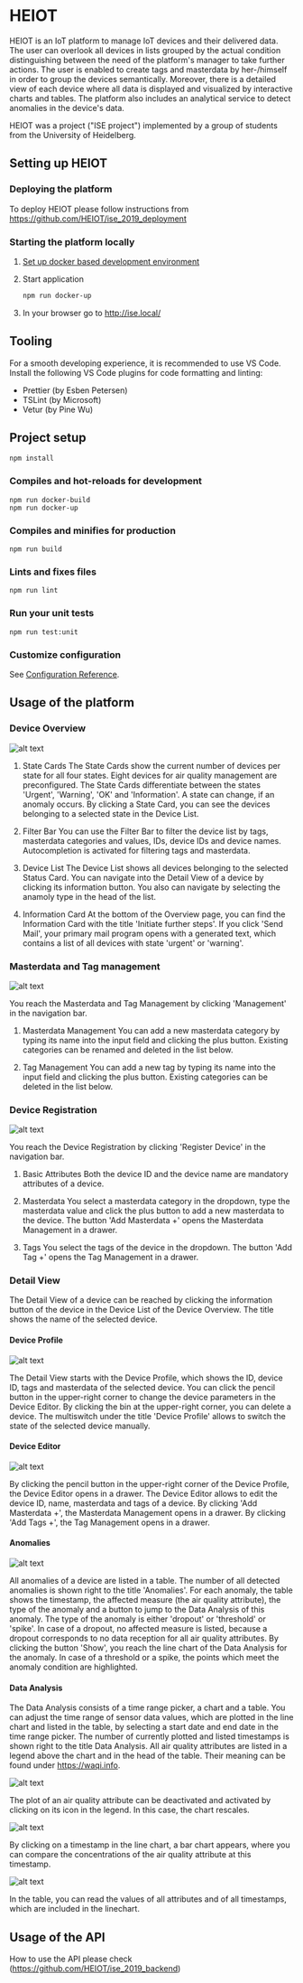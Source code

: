 # HEIOT

HEIOT is an IoT platform to manage IoT devices and their delivered data.
The user can overlook all devices in lists grouped by the actual condition distinguishing between the need of the platform's manager to take further actions. The user is enabled to create tags and masterdata by her-/himself in order to group the devices semantically.
Moreover, there is a detailed view of each device where all data is displayed and visualized by interactive charts and tables.
The platform also includes an analytical service to detect anomalies in the device's data.

HEIOT was a project ("ISE project") implemented by a group of students from the University of Heidelberg.

## Setting up HEIOT

### Deploying the platform

To deploy HEIOT please follow instructions from <https://github.com/HEIOT/ise_2019_deployment>

### Starting the platform locally

1. [Set up docker based development environment](https://github.com/HEIOT/ise_2019_dev_infra)
2. Start application

    ```bash
    npm run docker-up
    ```

3. In your browser go to http://ise.local/

## Tooling

For a smooth developing experience, it is recommended to use VS Code. Install the following VS Code plugins for code formatting and linting:

-   Prettier (by Esben Petersen)
-   TSLint (by Microsoft)
-   Vetur (by Pine Wu)

## Project setup

```
npm install
```

### Compiles and hot-reloads for development

```
npm run docker-build
npm run docker-up
```

### Compiles and minifies for production

```
npm run build
```

### Lints and fixes files

```
npm run lint
```

### Run your unit tests

```
npm run test:unit
```

### Customize configuration

See [Configuration Reference](https://cli.vuejs.org/config/).

## Usage of the platform

[overview]: https://github.com/HEIOT/ise_2019_frontend/blob/master/dist/img/overview.png 'Overview'
[register]: https://github.com/HEIOT/ise_2019_frontend/blob/master/dist/img/register.png 'Register device view'
[management]: https://github.com/HEIOT/ise_2019_frontend/blob/master/dist/img/management.png 'Masterdata and tag management view'
[device_anomaly]: https://github.com/HEIOT/ise_2019_frontend/blob/master/dist/img/device_anomaly.png 'Anomaly table'
[device_table]: https://github.com/HEIOT/ise_2019_frontend/blob/master/dist/img/device_table.png 'delivered data of device'
[device_profile]: https://github.com/HEIOT/ise_2019_frontend/blob/master/dist/img/device_profile.png 'device profile'
[device_line_chart]: https://github.com/HEIOT/ise_2019_frontend/blob/master/dist/img/device_line_chart.png 'line chart of delivered data'
[device_bar_chart]: https://github.com/HEIOT/ise_2019_frontend/blob/master/dist/img/device_bar_chart.png 'delivered data of specific time'
[device_editor]: https://github.com/HEIOT/ise_2019_frontend/blob/master/dist/img/device_editor.png 'editing device view'

### Device Overview

![alt text][overview]

1. State Cards
   The State Cards show the current number of devices per state for all four states. Eight devices for air quality management are preconfigured. The State Cards differentiate between the states 'Urgent', 'Warning', 'OK' and 'Information'. A state can change, if an anomaly occurs. By clicking a State Card, you can see the devices belonging to a selected state in the Device List.

2. Filter Bar
   You can use the Filter Bar to filter the device list by tags, masterdata categories and values, IDs, device IDs and device names. Autocompletion is activated for filtering tags and masterdata.

3. Device List
   The Device List shows all devices belonging to the selected Status Card. You can navigate into the Detail View of a device by clicking its information button. You also can navigate by selecting the anamoly type in the head of the list.

4. Information Card
   At the bottom of the Overview page, you can find the Information Card with the title 'Initiate further steps'. If you click 'Send Mail', your primary mail program opens with a generated text, which contains a list of all devices with state 'urgent' or 'warning'.

### Masterdata and Tag management

![alt text][management]

You reach the Masterdata and Tag Management by clicking 'Management' in the navigation bar.

1. Masterdata Management
   You can add a new masterdata category by typing its name into the input field and clicking the plus button. Existing categories can be renamed and deleted in the list below.

2. Tag Management
   You can add a new tag by typing its name into the input field and clicking the plus button. Existing categories can be deleted in the list below.

### Device Registration

![alt text][register]

You reach the Device Registration by clicking 'Register Device' in the navigation bar.

1. Basic Attributes
   Both the device ID and the device name are mandatory attributes of a device.

2. Masterdata
   You select a masterdata category in the dropdown, type the masterdata value and click the plus button to add a new masterdata to the device. The button 'Add Masterdata +' opens the Masterdata Management in a drawer.

3. Tags
   You select the tags of the device in the dropdown. The button 'Add Tag +' opens the Tag Management in a drawer.

### Detail View

The Detail View of a device can be reached by clicking the information button of the device in the Device List of the Device Overview. The title shows the name of the selected device.

#### Device Profile

![alt text][device_profile]

The Detail View starts with the Device Profile, which shows the ID, device ID, tags and masterdata of the selected device. You can click the pencil button in the upper-right corner to change the device parameters in the Device Editor. By clicking the bin at the upper-right corner, you can delete a device. The multiswitch under the title 'Device Profile' allows to switch the state of the selected device manually.

#### Device Editor

![alt text][device_editor]

By clicking the pencil button in the upper-right corner of the Device Profile, the Device Editor opens in a drawer. The Device Editor allows to edit the device ID, name, masterdata and tags of a device. By clicking 'Add Masterdata +', the Masterdata Management opens in a drawer. By clicking 'Add Tags +', the Tag Management opens in a drawer.

#### Anomalies

![alt text][device_anomaly]

All anomalies of a device are listed in a table. The number of all detected anomalies is shown right to the title 'Anomalies'. For each anomaly, the table shows the timestamp, the affected measure (the air quality attribute), the type of the anomaly and a button to jump to the Data Analysis of this anomaly. The type of the anomaly is either 'dropout' or 'threshold' or 'spike'. In case of a dropout, no affected measure is listed, because a dropout corresponds to no data reception for all air quality attributes. By clicking the button 'Show', you reach the line chart of the Data Analysis for the anomaly. In case of a threshold or a spike, the points which meet the anomaly condition are highlighted.

#### Data Analysis

The Data Analysis consists of a time range picker, a chart and a table. You can adjust the time range of sensor data values, which are plotted in the line chart and listed in the table, by selecting a start date and end date in the time range picker. The number of currently plotted and listed timestamps is shown right to the title Data Analysis. All air quality attributes are listed in a legend above the chart and in the head of the table. Their meaning can be found under <https://waqi.info>.

![alt text][device_line_chart]

The plot of an air quality attribute can be deactivated and activated by clicking on its icon in the legend. In this case, the chart rescales.

![alt text][device_bar_chart]

By clicking on a timestamp in the line chart, a bar chart appears, where you can compare the concentrations of the air quality attribute at this timestamp.

![alt text][device_table]

In the table, you can read the values of all attributes and of all timestamps, which are included in the linechart.

## Usage of the API

How to use the API please check (https://github.com/HEIOT/ise_2019_backend)
